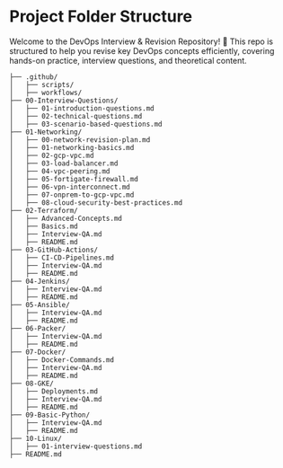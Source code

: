 # Project Folder Structure

Welcome to the DevOps Interview & Revision Repository! 🚀
This repo is structured to help you revise key DevOps concepts efficiently, covering hands-on practice, interview questions, and theoretical content.

```text
├── .github/
│   ├── scripts/
│   ├── workflows/
├── 00-Interview-Questions/
│   ├── 01-introduction-questions.md
│   ├── 02-technical-questions.md
│   ├── 03-scenario-based-questions.md
├── 01-Networking/
│   ├── 00-network-revision-plan.md
│   ├── 01-networking-basics.md
│   ├── 02-gcp-vpc.md
│   ├── 03-load-balancer.md
│   ├── 04-vpc-peering.md
│   ├── 05-fortigate-firewall.md
│   ├── 06-vpn-interconnect.md
│   ├── 07-onprem-to-gcp-vpc.md
│   ├── 08-cloud-security-best-practices.md
├── 02-Terraform/
│   ├── Advanced-Concepts.md
│   ├── Basics.md
│   ├── Interview-QA.md
│   ├── README.md
├── 03-GitHub-Actions/
│   ├── CI-CD-Pipelines.md
│   ├── Interview-QA.md
│   ├── README.md
├── 04-Jenkins/
│   ├── Interview-QA.md
│   ├── README.md
├── 05-Ansible/
│   ├── Interview-QA.md
│   ├── README.md
├── 06-Packer/
│   ├── Interview-QA.md
│   ├── README.md
├── 07-Docker/
│   ├── Docker-Commands.md
│   ├── Interview-QA.md
│   ├── README.md
├── 08-GKE/
│   ├── Deployments.md
│   ├── Interview-QA.md
│   ├── README.md
├── 09-Basic-Python/
│   ├── Interview-QA.md
│   ├── README.md
├── 10-Linux/
│   ├── 01-interview-questions.md
├── README.md
```